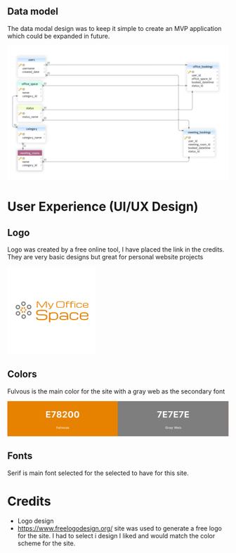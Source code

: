 ## Data model

The data modal design was to keep it simple to create an MVP application which could be expanded in future.

![DB Data Model](docs/images/data_modal.png)

# User Experience (UI/UX Design)

## Logo

Logo was created by a free online tool, I have placed the link in the credits. They are very basic designs but great for personal website projects

![Logo](static/images/logo.png)

## Colors

Fulvous is the main color for the site with a gray web as the secondary font

![Branding Colours ](docs/images/branding_colours.png)

## Fonts

Serif is main font selected for the selected to have for this site.

# Credits

- Logo design
 - https://www.freelogodesign.org/ site was used to generate a free logo for the site. I had to select i design I liked and would match the color scheme for the site.